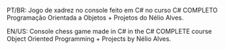 PT/BR: Jogo de xadrez no console feito em C# no curso C# COMPLETO Programação Orientada a Objetos + Projetos do Nélio Alves.

EN/US: Console chess game made in C# in the C# COMPLETE course Object Oriented Programming + Projects by Nélio Alves.

